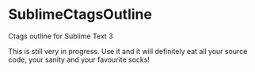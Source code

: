 # SublimeCtagsOutline
Ctags outline for Sublime Text 3

This is still very in progress. Use it and it will definitely eat all your source code, your sanity and your favourite socks!
